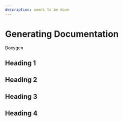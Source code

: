 ```yaml
---
description: needs to be done
---
```


# Generating Documentation

Doxygen

## Heading 1

## Heading 2

## Heading 3

## Heading 4
